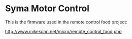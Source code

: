
Syma Motor Control
==================

This is the firmware used in the remote control food project:

http://www.mikekohn.net/micro/remote_control_food.php


